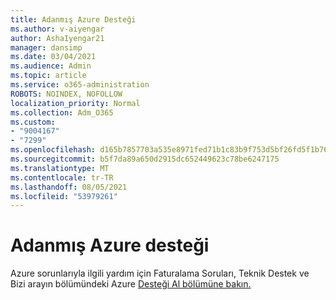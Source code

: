 ```yaml
---
title: Adanmış Azure Desteği
ms.author: v-aiyengar
author: AshaIyengar21
manager: dansimp
ms.date: 03/04/2021
ms.audience: Admin
ms.topic: article
ms.service: o365-administration
ROBOTS: NOINDEX, NOFOLLOW
localization_priority: Normal
ms.collection: Adm_O365
ms.custom:
- "9004167"
- "7299"
ms.openlocfilehash: d165b7857703a535e8971fed71b1c83b9f753d5bf26fd5f1b76fe583a6c61578
ms.sourcegitcommit: b5f7da89a650d2915dc652449623c78be6247175
ms.translationtype: MT
ms.contentlocale: tr-TR
ms.lasthandoff: 08/05/2021
ms.locfileid: "53979261"
---
```

# <a name="dedicated-azure-support"></a>Adanmış Azure desteği

Azure sorunlarıyla ilgili yardım için Faturalama Soruları, Teknik Destek ve Bizi arayın bölümündeki Azure [Desteği Al bölümüne bakın.](https://go.microsoft.com/fwlink/?linkid=2081348)

